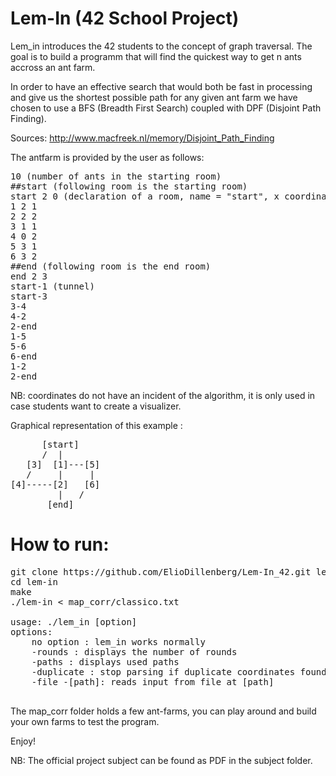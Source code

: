# Lem-In (42 School Project)

Lem_in introduces the 42 students to the concept of graph traversal. The goal is to build a programm that will find the quickest way to get n ants accross an ant farm. 

In order to have an effective search that would both be fast in processing and give us the shortest possible path for any given ant farm we have chosen to use a BFS (Breadth First Search) coupled with DPF (Disjoint Path Finding).

Sources: http://www.macfreek.nl/memory/Disjoint_Path_Finding

The antfarm is provided by the user as follows:

<pre>
10 (number of ants in the starting room)
##start (following room is the starting room)
start 2 0 (declaration of a room, name = "start", x coordinate = 2, y coordinate = 0)
1 2 1
2 2 2
3 1 1
4 0 2
5 3 1
6 3 2
##end (following room is the end room)
end 2 3
start-1 (tunnel)
start-3
3-4
4-2
2-end
1-5
5-6
6-end
1-2
2-end
</pre>

NB: coordinates do not have an incident of the algorithm, it is only used in case students want to create a visualizer.

Graphical representation of this example : 

<pre>
      [start]
      /  |
   [3]  [1]---[5]
   /     |     |
[4]-----[2]   [6]
         |   /  
       [end]
</pre>

# How to run:
<pre>
git clone https://github.com/ElioDillenberg/Lem-In_42.git lem-in
cd lem-in
make
./lem-in < map_corr/classico.txt

usage: ./lem_in [option]
options:
    no option : lem_in works normally
    -rounds : displays the number of rounds
    -paths : displays used paths
    -duplicate : stop parsing if duplicate coordinates found
    -file -[path]: reads input from file at [path]

</pre>

The map_corr folder holds a few ant-farms, you can play around and build your own farms to test the program. 

Enjoy!

NB: The official project subject can be found as PDF in the subject folder.
